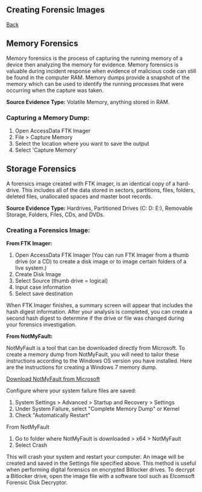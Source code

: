 ## Creating Forensic Images
<a href="forensics">Back</a>

## Memory Forensics
Memory forensics is the process of capturing the running memory of a device then analyzing the memory for evidence. Memory forensics is valuable during incident response when evidence of malicious code can still be found in the computer RAM. Memory dumps provide a snapshot of the memory which can be used to identify the running processes that were occurring when the capture was taken.

**Source Evidence Type:**
Volatile Memory, anything stored in RAM.

### Capturing a Memory Dump:
1. Open AccessData FTK Imager
2. File > Capture Memory
3. Select the location where you want to save the output
4. Select 'Capture Memory'

## Storage Forensics
A forensics image created with FTK imager, is an identical copy of a hard-drive. This includes all of the data stored in sectors, partitions, files, folders, deleted files, unallocated spaces and master boot records.

**Source Evidence Type:**
Hardrives, Partitioned Drives (C: D: E:), Removable Storage, Folders, Files, CDs, and DVDs.

### Creating a Forensics Image:
**From FTK Imager:**
1. Open AccessData FTK Imager (You can run FTK Imager from a thumb drive (or a CD) to create a disk image or to image certain folders of a live system.)
2. Create Disk Image
3. Select Source (thumb drive = logical)
4. Input case information
5. Select save destination

When FTK Imager finishes, a summary screen will appear that includes the hash digest information. After your analysis is completed, you can create a second hash digest to determine if the drive or file was changed during your forensics investigation.

**From NotMyFault:**

NotMyFault is a tool that can be downloaded directly from Microsoft. To create a memory dump from NotMyFault, you will need to tailor these instructions according to the Windows OS version you have installed. Here are the instructions for creating a Windows 7 memory dump.

<a href="https://docs.microsoft.com/en-us/sysinternals/downloads/notmyfault" target="_blank">Download NotMyFault from Microsoft</a>

Configure where your system failure files are saved:
1. System Settings > Advanced > Startup and Recovery > Settings
2. Under System Failure, select "Complete Memory Dump" or Kernel
3. Check "Automatically Restart"

From NotMyFault
1. Go to folder where NotMyFault is downloaded > x64 > NotMyFault
2. Select Crash

This will crash your system and restart your computer. An image will be created and saved in the Settings file specified above. This method is useful when performing digital forensics on encrypted Bitlocker drives. To decrypt a Bitlocker drive, open the image file with a software tool such as Elcomsoft Forensic Disk Decryptor.